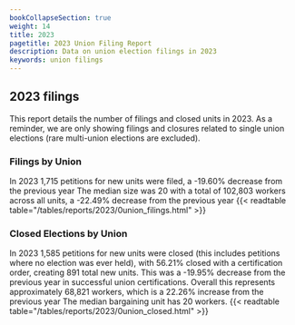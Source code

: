 ```yaml
---
bookCollapseSection: true
weight: 14
title: 2023
pagetitle: 2023 Union Filing Report
description: Data on union election filings in 2023
keywords: union filings
---
```


## 2023 filings

This report details the number of filings and closed units in 2023. As a reminder, we are only showing filings and closures related to single union elections (rare multi-union elections are excluded).

### Filings by Union
In 2023 1,715 petitions for new units were filed, a -19.60% decrease from the previous year The median size was 20 with a total of 102,803 workers across all units, a -22.49% decrease from the previous year
{{< readtable table="/tables/reports/2023/0union_filings.html" >}}

### Closed Elections by Union
In 2023 1,585 petitions for new units were closed (this includes petitions where no election was ever held), with 56.21% closed with a certification order, creating 891 total new units. This was a -19.95% decrease from the previous year in successful union certifications. Overall this represents approximately 68,821 workers, which is a 22.26% increase from the previous year The median bargaining unit has 20 workers.
{{< readtable table="/tables/reports/2023/0union_closed.html" >}}
